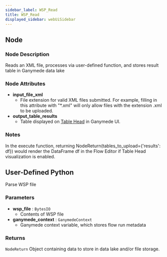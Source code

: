 ```yaml
---
sidebar_label: WSP_Read
title: WSP_Read
displayed_sidebar: webUiSidebar
---
```


## Node

### Node Description

Reads an XML file, processes via user-defined function, and stores result
table in Ganymede data lake

### Node Attributes

- **input_file_xml**
  - File extension for valid XML files submitted.  For example, filling in this attribute with "*.xml" will only allow files with the extension .xml to be uploaded.
- **output_table_results**
  - Table displayed on [Table Head](https://docs.ganymede.bio/app/intro/Concepts#table-head) in Ganymede UI.

### Notes

In the execute function, returning NodeReturn(tables_to_upload=\{'results': df\}) would render the DataFrame df in the Flow Editor if Table Head visualization is enabled.

## User-Defined Python

Parse WSP file

### Parameters

- **wsp_file** : `BytesIO`
    - Contents of WSP file
- **ganymede_context** : `GanymedeContext`
    - Ganymede context variable, which stores flow run metadata

### Returns

`NodeReturn`
Object containing data to store in data lake and/or file storage.